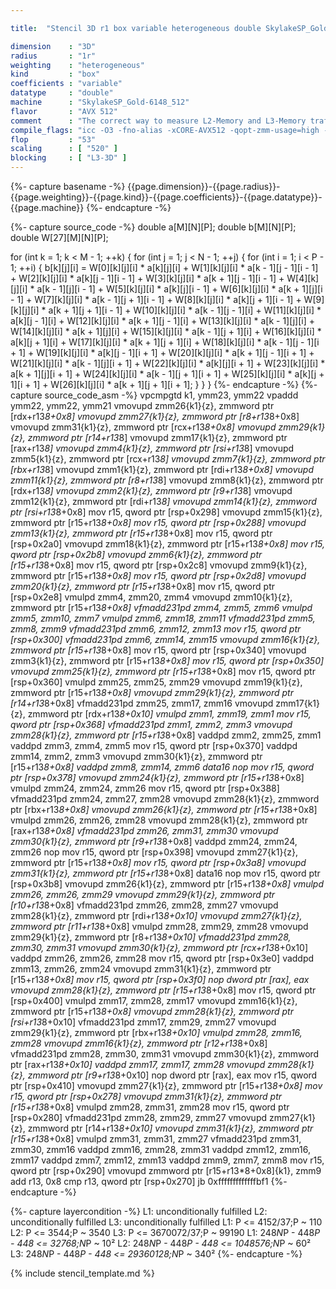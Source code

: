 ```yaml
---

title:  "Stencil 3D r1 box variable heterogeneous double SkylakeSP_Gold-6148_512"

dimension    : "3D"
radius       : "1r"
weighting    : "heterogeneous"
kind         : "box"
coefficients : "variable"
datatype     : "double"
machine      : "SkylakeSP_Gold-6148_512"
flavor       : "AVX 512"
comment      : "The correct way to measure L2-Memory and L3-Memory traffic is unknown, hence the prediction by kerncraft is less accurate."
compile_flags: "icc -O3 -fno-alias -xCORE-AVX512 -qopt-zmm-usage=high -qopenmp -DLIKWID_PERFMON -Ilikwid-4.3.2/include -Llikwid-4.3.2/lib -Iheaders/dummy.c stencil_compilable.c -o stencil -llikwid"
flop         : "53"
scaling      : [ "520" ]
blocking     : [ "L3-3D" ]
---
```


{%- capture basename -%}
{{page.dimension}}-{{page.radius}}-{{page.weighting}}-{{page.kind}}-{{page.coefficients}}-{{page.datatype}}-{{page.machine}}
{%- endcapture -%}

{%- capture source_code -%}
double a[M][N][P];
double b[M][N][P];
double W[27][M][N][P];

for (int k = 1; k < M - 1; ++k) {
  for (int j = 1; j < N - 1; ++j) {
    for (int i = 1; i < P - 1; ++i) {
      b[k][j][i] = W[0][k][j][i] * a[k][j][i] +
                   W[1][k][j][i] * a[k - 1][j - 1][i - 1] +
                   W[2][k][j][i] * a[k][j - 1][i - 1] +
                   W[3][k][j][i] * a[k + 1][j - 1][i - 1] +
                   W[4][k][j][i] * a[k - 1][j][i - 1] +
                   W[5][k][j][i] * a[k][j][i - 1] +
                   W[6][k][j][i] * a[k + 1][j][i - 1] +
                   W[7][k][j][i] * a[k - 1][j + 1][i - 1] +
                   W[8][k][j][i] * a[k][j + 1][i - 1] +
                   W[9][k][j][i] * a[k + 1][j + 1][i - 1] +
                   W[10][k][j][i] * a[k - 1][j - 1][i] +
                   W[11][k][j][i] * a[k][j - 1][i] +
                   W[12][k][j][i] * a[k + 1][j - 1][i] +
                   W[13][k][j][i] * a[k - 1][j][i] +
                   W[14][k][j][i] * a[k + 1][j][i] +
                   W[15][k][j][i] * a[k - 1][j + 1][i] +
                   W[16][k][j][i] * a[k][j + 1][i] +
                   W[17][k][j][i] * a[k + 1][j + 1][i] +
                   W[18][k][j][i] * a[k - 1][j - 1][i + 1] +
                   W[19][k][j][i] * a[k][j - 1][i + 1] +
                   W[20][k][j][i] * a[k + 1][j - 1][i + 1] +
                   W[21][k][j][i] * a[k - 1][j][i + 1] +
                   W[22][k][j][i] * a[k][j][i + 1] +
                   W[23][k][j][i] * a[k + 1][j][i + 1] +
                   W[24][k][j][i] * a[k - 1][j + 1][i + 1] +
                   W[25][k][j][i] * a[k][j + 1][i + 1] +
                   W[26][k][j][i] * a[k + 1][j + 1][i + 1];
    }
  }
}
{%- endcapture -%}
{%- capture source_code_asm -%}
vpcmpgtd k1, ymm23, ymm22
vpaddd ymm22, ymm22, ymm21
vmovupd zmm26{k1}{z}, zmmword ptr [rdx+r13*8+0x8]
vmovupd zmm27{k1}{z}, zmmword ptr [r8+r13*8+0x8]
vmovupd zmm31{k1}{z}, zmmword ptr [rcx+r13*8+0x8]
vmovupd zmm29{k1}{z}, zmmword ptr [r14+r13*8]
vmovupd zmm17{k1}{z}, zmmword ptr [rax+r13*8]
vmovupd zmm4{k1}{z}, zmmword ptr [rsi+r13*8]
vmovupd zmm5{k1}{z}, zmmword ptr [rcx+r13*8]
vmovupd zmm7{k1}{z}, zmmword ptr [rbx+r13*8]
vmovupd zmm1{k1}{z}, zmmword ptr [rdi+r13*8+0x8]
vmovupd zmm11{k1}{z}, zmmword ptr [r8+r13*8]
vmovupd zmm8{k1}{z}, zmmword ptr [rdx+r13*8]
vmovupd zmm2{k1}{z}, zmmword ptr [r9+r13*8]
vmovupd zmm12{k1}{z}, zmmword ptr [rdi+r13*8]
vmovupd zmm14{k1}{z}, zmmword ptr [rsi+r13*8+0x8]
mov r15, qword ptr [rsp+0x298]
vmovupd zmm15{k1}{z}, zmmword ptr [r15+r13*8+0x8]
mov r15, qword ptr [rsp+0x288]
vmovupd zmm13{k1}{z}, zmmword ptr [r15+r13*8+0x8]
mov r15, qword ptr [rsp+0x2a0]
vmovupd zmm18{k1}{z}, zmmword ptr [r15+r13*8+0x8]
mov r15, qword ptr [rsp+0x2b8]
vmovupd zmm6{k1}{z}, zmmword ptr [r15+r13*8+0x8]
mov r15, qword ptr [rsp+0x2c8]
vmovupd zmm9{k1}{z}, zmmword ptr [r15+r13*8+0x8]
mov r15, qword ptr [rsp+0x2d8]
vmovupd zmm20{k1}{z}, zmmword ptr [r15+r13*8+0x8]
mov r15, qword ptr [rsp+0x2e8]
vmulpd zmm4, zmm20, zmm4
vmovupd zmm10{k1}{z}, zmmword ptr [r15+r13*8+0x8]
vfmadd231pd zmm4, zmm5, zmm6
vmulpd zmm5, zmm10, zmm7
vmulpd zmm6, zmm18, zmm11
vfmadd231pd zmm5, zmm8, zmm9
vfmadd231pd zmm6, zmm12, zmm13
mov r15, qword ptr [rsp+0x300]
vfmadd231pd zmm6, zmm14, zmm15
vmovupd zmm16{k1}{z}, zmmword ptr [r15+r13*8+0x8]
mov r15, qword ptr [rsp+0x340]
vmovupd zmm3{k1}{z}, zmmword ptr [r15+r13*8+0x8]
mov r15, qword ptr [rsp+0x350]
vmovupd zmm25{k1}{z}, zmmword ptr [r15+r13*8+0x8]
mov r15, qword ptr [rsp+0x360]
vmulpd zmm25, zmm25, zmm29
vmovupd zmm19{k1}{z}, zmmword ptr [r15+r13*8+0x8]
vmovupd zmm29{k1}{z}, zmmword ptr [r14+r13*8+0x8]
vfmadd231pd zmm25, zmm17, zmm16
vmovupd zmm17{k1}{z}, zmmword ptr [rdx+r13*8+0x10]
vmulpd zmm1, zmm19, zmm1
mov r15, qword ptr [rsp+0x368]
vfmadd231pd zmm1, zmm2, zmm3
vmovupd zmm28{k1}{z}, zmmword ptr [r15+r13*8+0x8]
vaddpd zmm2, zmm25, zmm1
vaddpd zmm3, zmm4, zmm5
mov r15, qword ptr [rsp+0x370]
vaddpd zmm14, zmm2, zmm3
vmovupd zmm30{k1}{z}, zmmword ptr [r15+r13*8+0x8]
vaddpd zmm8, zmm14, zmm6
data16 nop
mov r15, qword ptr [rsp+0x378]
vmovupd zmm24{k1}{z}, zmmword ptr [r15+r13*8+0x8]
vmulpd zmm24, zmm24, zmm26
mov r15, qword ptr [rsp+0x388]
vfmadd231pd zmm24, zmm27, zmm28
vmovupd zmm28{k1}{z}, zmmword ptr [rbx+r13*8+0x8]
vmovupd zmm26{k1}{z}, zmmword ptr [r15+r13*8+0x8]
vmulpd zmm26, zmm26, zmm28
vmovupd zmm28{k1}{z}, zmmword ptr [rax+r13*8+0x8]
vfmadd231pd zmm26, zmm31, zmm30
vmovupd zmm30{k1}{z}, zmmword ptr [r9+r13*8+0x8]
vaddpd zmm24, zmm24, zmm26
nop
mov r15, qword ptr [rsp+0x398]
vmovupd zmm27{k1}{z}, zmmword ptr [r15+r13*8+0x8]
mov r15, qword ptr [rsp+0x3a8]
vmovupd zmm31{k1}{z}, zmmword ptr [r15+r13*8+0x8]
data16 nop
mov r15, qword ptr [rsp+0x3b8]
vmovupd zmm26{k1}{z}, zmmword ptr [r15+r13*8+0x8]
vmulpd zmm26, zmm26, zmm29
vmovupd zmm29{k1}{z}, zmmword ptr [r10+r13*8+0x8]
vfmadd231pd zmm26, zmm28, zmm27
vmovupd zmm28{k1}{z}, zmmword ptr [rdi+r13*8+0x10]
vmovupd zmm27{k1}{z}, zmmword ptr [r11+r13*8+0x8]
vmulpd zmm28, zmm29, zmm28
vmovupd zmm29{k1}{z}, zmmword ptr [r8+r13*8+0x10]
vfmadd231pd zmm28, zmm30, zmm31
vmovupd zmm30{k1}{z}, zmmword ptr [rcx+r13*8+0x10]
vaddpd zmm26, zmm26, zmm28
mov r15, qword ptr [rsp+0x3e0]
vaddpd zmm13, zmm26, zmm24
vmovupd zmm31{k1}{z}, zmmword ptr [r15+r13*8+0x8]
mov r15, qword ptr [rsp+0x3f0]
nop dword ptr [rax], eax
vmovupd zmm28{k1}{z}, zmmword ptr [r15+r13*8+0x8]
mov r15, qword ptr [rsp+0x400]
vmulpd zmm17, zmm28, zmm17
vmovupd zmm16{k1}{z}, zmmword ptr [r15+r13*8+0x8]
vmovupd zmm28{k1}{z}, zmmword ptr [rsi+r13*8+0x10]
vfmadd231pd zmm17, zmm29, zmm27
vmovupd zmm29{k1}{z}, zmmword ptr [rbx+r13*8+0x10]
vmulpd zmm28, zmm16, zmm28
vmovupd zmm16{k1}{z}, zmmword ptr [r12+r13*8+0x8]
vfmadd231pd zmm28, zmm30, zmm31
vmovupd zmm30{k1}{z}, zmmword ptr [rax+r13*8+0x10]
vaddpd zmm17, zmm17, zmm28
vmovupd zmm28{k1}{z}, zmmword ptr [r9+r13*8+0x10]
nop dword ptr [rax], eax
mov r15, qword ptr [rsp+0x410]
vmovupd zmm27{k1}{z}, zmmword ptr [r15+r13*8+0x8]
mov r15, qword ptr [rsp+0x278]
vmovupd zmm31{k1}{z}, zmmword ptr [r15+r13*8+0x8]
vmulpd zmm28, zmm31, zmm28
mov r15, qword ptr [rsp+0x280]
vfmadd231pd zmm28, zmm29, zmm27
vmovupd zmm27{k1}{z}, zmmword ptr [r14+r13*8+0x10]
vmovupd zmm31{k1}{z}, zmmword ptr [r15+r13*8+0x8]
vmulpd zmm31, zmm31, zmm27
vfmadd231pd zmm31, zmm30, zmm16
vaddpd zmm16, zmm28, zmm31
vaddpd zmm12, zmm16, zmm17
vaddpd zmm7, zmm12, zmm13
vaddpd zmm9, zmm7, zmm8
mov r15, qword ptr [rsp+0x290]
vmovupd zmmword ptr [r15+r13*8+0x8]{k1}, zmm9
add r13, 0x8
cmp r13, qword ptr [rsp+0x270]
jb 0xfffffffffffffbf1
{%- endcapture -%}

{%- capture layercondition -%}
L1: unconditionally fulfilled
L2: unconditionally fulfilled
L3: unconditionally fulfilled
L1: P <= 4152/37;P ~ 110
L2: P <= 3544;P ~ 3540
L3: P <= 3670072/37;P ~ 99190
L1: 248*N*P - 448*P - 448 <= 32768;N*P ~ 10²
L2: 248*N*P - 448*P - 448 <= 1048576;N*P ~ 60²
L3: 248*N*P - 448*P - 448 <= 29360128;N*P ~ 340²
{%- endcapture -%}

{% include stencil_template.md %}
